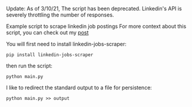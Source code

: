 Update:
As of 3/10/21,
The script has been deprecated. Linkedin's API is severely throttling the number of responses. 

Example script to scrape linkedin job postings
For more context about this script, you can check out my [post](https://tariq101.netlify.app/scraping-linkedin/)

You will first need to install linkedin-jobs-scraper:

`pip install linkedin-jobs-scraper`

then run the script:

`python main.py`

I like to redirect the standard output to a file for persistence: 

`python main.py >> output`

